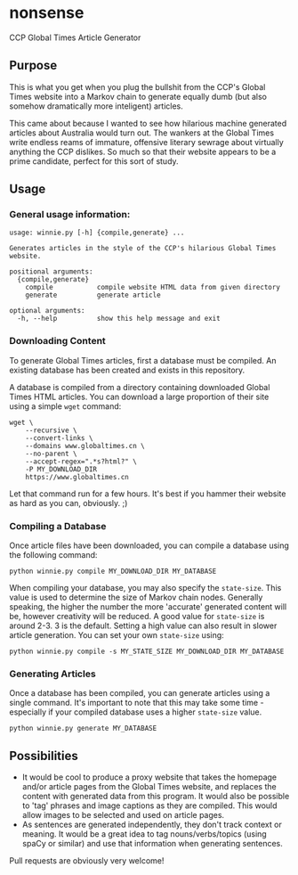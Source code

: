 # nonsense
CCP Global Times Article Generator

## Purpose
This is what you get when you plug the bullshit from the CCP's Global Times website into a Markov chain to generate equally dumb (but also somehow dramatically more inteligent) articles.

This came about because I wanted to see how hilarious machine generated articles about Australia would turn out. The wankers at the Global Times write endless reams of immature, offensive literary sewrage about virtually anything the CCP dislikes. So much so that their website appears to be a prime candidate, perfect for this sort of study.

## Usage
### General usage information:
```
usage: winnie.py [-h] {compile,generate} ...

Generates articles in the style of the CCP's hilarious Global Times website.

positional arguments:
  {compile,generate}
    compile           compile website HTML data from given directory
    generate          generate article

optional arguments:
  -h, --help          show this help message and exit
```

### Downloading Content
To generate Global Times articles, first a database must be compiled. An existing database has been created and exists in this repository.

A database is compiled from a directory containing downloaded Global Times HTML articles. You can download a large proportion of their site using a simple `wget` command:
```
wget \
	--recursive \
	--convert-links \
	--domains www.globaltimes.cn \
	--no-parent \
	--accept-regex=".*s?html?" \
	-P MY_DOWNLOAD_DIR
	https://www.globaltimes.cn
```

Let that command run for a few hours. It's best if you hammer their website as hard as you can, obviously. ;)

### Compiling a Database
Once article files have been downloaded, you can compile a database using the following command:
```
python winnie.py compile MY_DOWNLOAD_DIR MY_DATABASE
```

When compiling your database, you may also specify the `state-size`. This value is used to determine the size of Markov chain nodes. Generally speaking, the higher the number the more 'accurate' generated content will be, however creativity will be reduced. A good value for `state-size` is around 2-3. 3 is the default. Setting a high value can also result in slower article generation. You can set your own `state-size` using:
```
python winnie.py compile -s MY_STATE_SIZE MY_DOWNLOAD_DIR MY_DATABASE

```

### Generating Articles
Once a database has been compiled, you can generate articles using a single command. It's important to note that this may take some time - especially if your compiled database uses a higher `state-size` value.
```
python winnie.py generate MY_DATABASE
```

## Possibilities
* It would be cool to produce a proxy website that takes the homepage and/or article pages from the Global Times website, and replaces the content with generated data from this program. It would also be possible to 'tag' phrases and image captions as they are compiled. This would allow images to be selected and used on article pages.
* As sentences are generated independently, they don't track context or meaning. It would be a great idea to tag nouns/verbs/topics (using spaCy or similar) and use that information when generating sentences.

Pull requests are obviously very welcome!
